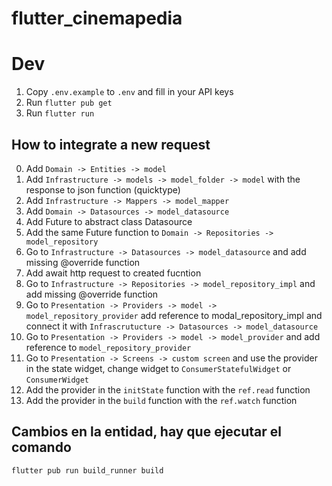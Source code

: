 # flutter_cinemapedia

# Dev
1. Copy `.env.example` to `.env` and fill in your API keys
2. Run `flutter pub get`
3. Run `flutter run`

## How to integrate a new request
0. Add `Domain -> Entities -> model`
1. Add `Infrastructure -> models -> model_folder -> model` with the response to json function (quicktype)
2. Add `Infrastructure -> Mappers -> model_mapper`
3. Add `Domain -> Datasources -> model_datasource`
4. Add Future to abstract class Datasource
5. Add the same Future function to `Domain -> Repositories -> model_repository`
6. Go to `Infrastructure -> Datasources -> model_datasource` and add missing @override function
7. Add await http request to created fucntion
8. Go to `Infrastructure -> Repositories -> model_repository_impl` and add missing @override function
9. Go to `Presentation -> Providers -> model -> model_repository_provider` add reference to modal_repository_impl and connect it with `Infrascrutucture -> Datasources -> model_datasource`
10. Go to `Presentation -> Providers -> model -> model_provider` and add reference to `model_repository_provider`
11. Go to `Presentation -> Screens -> custom screen` and use the provider in the state widget, change widget to `ConsumerStatefulWidget` or `ConsumerWidget`
12. Add the provider in the `initState` function with the `ref.read` function
13. Add the provider in the `build` function with the `ref.watch` function

## Cambios en la entidad, hay que ejecutar el comando
```
flutter pub run build_runner build
```